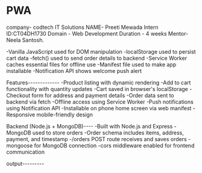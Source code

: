 # PWA
company- codtech IT Solutions
NAME- Preeti Mewada
Intern ID:CT04DH1730
Domain - Web Development
Duration - 4 weeks
Mentor- Neela Santosh.


-Vanilla JavaScript used for DOM manipulation
-localStorage used to persist cart data
-fetch() used to send order details to backend
-Service Worker caches essential files for offline use
-Manifest file used to make app installable
-Notification API shows welcome push alert

 Features-------------
-Product listing with dynamic rendering
-Add to cart functionality with quantity updates
-Cart saved in browser's localStorage
-Checkout form for address and payment details
-Order data sent to backend via fetch
-Offline access using Service Worker
-Push notifications using Notification API
-Installable on phone home screen via web manifest
-Responsive mobile-friendly design

Backend (Node.js + MongoDB)----
-Built with Node.js and Express
-MongoDB used to store orders
-Order schema includes items, address, payment, and timestamp
-/orders POST route receives and saves orders
-mongoose for MongoDB connection
-cors middleware enabled for frontend communication

output---------





